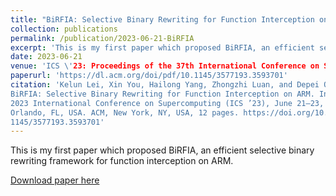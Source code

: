 ```yaml
---
title: "BiRFIA: Selective Binary Rewriting for Function Interception on ARM"
collection: publications
permalink: /publication/2023-06-21-BiRFIA
excerpt: 'This is my first paper which proposed BiRFIA, an efficient selective binary rewriting framework for function interception on ARM.'
date: 2023-06-21
venue: 'ICS \'23: Proceedings of the 37th International Conference on Supercomputing'
paperurl: 'https://dl.acm.org/doi/pdf/10.1145/3577193.3593701'
citation: 'Kelun Lei, Xin You, Hailong Yang, Zhongzhi Luan, and Depei Qian. 2023.
BiRFIA: Selective Binary Rewriting for Function Interception on ARM. In
2023 International Conference on Supercomputing (ICS ’23), June 21–23, 2023,
Orlando, FL, USA. ACM, New York, NY, USA, 12 pages. https://doi.org/10.
1145/3577193.3593701'
---
```

This is my first paper which proposed BiRFIA, an efficient selective binary rewriting framework for function interception on ARM.

[Download paper here](https://dl.acm.org/doi/pdf/10.1145/3577193.3593701)
